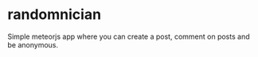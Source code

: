 # randomnician

Simple meteorjs app where you can create a post, comment on posts and be anonymous.
